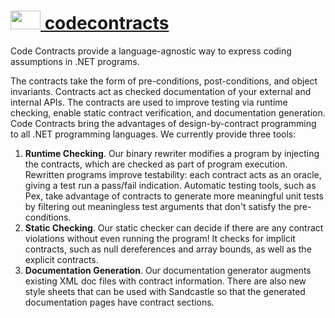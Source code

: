# [<img src="https://cdn.rawgit.com/AdmiringWorm/chocolatey-packages/7c22088569b8eaaa7f366216c4a8ca51f0a638ac/icons/codecontracts.png" height="30" width="48" /> codecontracts](https://chocolatey.org/packages/codecontracts)

Code Contracts provide a language-agnostic way to express coding assumptions in .NET programs.

The contracts take the form of pre-conditions, post-conditions, and object invariants. Contracts act as checked documentation of your external and internal APIs. The contracts are used to improve testing via runtime checking, enable static contract verification, and documentation generation. Code Contracts bring the advantages of design-by-contract programming to all .NET programming languages. We currently provide three tools:

1. **Runtime Checking**. Our binary rewriter modifies a program by injecting the contracts, which are checked as part of program execution.
Rewritten programs improve testability: each contract acts as an oracle, giving a test run a pass/fail indication. Automatic testing tools, such as Pex, take advantage of contracts to generate more meaningful unit tests by filtering out meaningless test arguments that don't satisfy the pre-conditions.
2. **Static Checking**. Our static checker can decide if there are any contract violations without even running the program! It checks for implicit contracts, such as null dereferences and array bounds, as well as the explicit contracts.
3. **Documentation Generation**. Our documentation generator augments existing XML doc files with contract information. There are also new style sheets that can be used with Sandcastle so that the generated documentation pages have contract sections.
